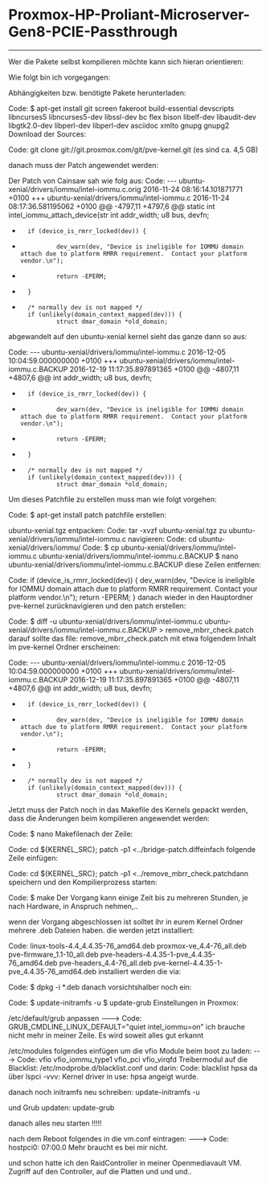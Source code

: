 # Proxmox-HP-Proliant-Microserver-Gen8-PCIE-Passthrough
-------------------------------------------------------

Wer die Pakete selbst kompilieren möchte kann sich hieran orientieren:

Wie folgt bin ich vorgegangen:

Abhängigkeiten bzw. benötigte Pakete herunterladen:

Code:
$ apt-get install git screen fakeroot build-essential devscripts libncurses5 libncurses5-dev libssl-dev bc flex bison libelf-dev libaudit-dev libgtk2.0-dev libperl-dev libperl-dev asciidoc xmlto gnupg gnupg2
Download der Sources:

Code:
git clone git://git.proxmox.com/git/pve-kernel.git
(es sind ca. 4,5 GB)

danach muss der Patch angewendet werden:

Der Patch von Cainsaw sah wie folg aus:
Code:
--- ubuntu-xenial/drivers/iommu/intel-iommu.c.orig      2016-11-24 08:16:14.101871771 +0100
+++ ubuntu-xenial/drivers/iommu/intel-iommu.c   2016-11-24 08:17:36.581195062 +0100
@@ -4797,11 +4797,6 @@ static int intel_iommu_attach_device(str
        int addr_width;
        u8 bus, devfn;
-       if (device_is_rmrr_locked(dev)) {
-               dev_warn(dev, "Device is ineligible for IOMMU domain attach due to platform RMRR requirement.  Contact your platform vendor.\n");
-               return -EPERM;
-       }
-
        /* normally dev is not mapped */
        if (unlikely(domain_context_mapped(dev))) {
                struct dmar_domain *old_domain;
abgewandelt auf den ubuntu-xenial kernel sieht das ganze dann so aus:

Code:
--- ubuntu-xenial/drivers/iommu/intel-iommu.c   2016-12-05 10:04:59.000000000 +0100
+++ ubuntu-xenial/drivers/iommu/intel-iommu.c.BACKUP    2016-12-19 11:17:35.897891365 +0100
@@ -4807,11 +4807,6 @@
        int addr_width;
        u8 bus, devfn;
-       if (device_is_rmrr_locked(dev)) {
-               dev_warn(dev, "Device is ineligible for IOMMU domain attach due to platform RMRR requirement.  Contact your platform vendor.\n");
-               return -EPERM;
-       }
-
        /* normally dev is not mapped */
        if (unlikely(domain_context_mapped(dev))) {
                struct dmar_domain *old_domain;
Um dieses Patchfile zu erstellen muss man wie folgt vorgehen:

Code:
$ apt-get install patch
patchfile erstellen:

ubuntu-xenial.tgz entpacken:
Code:
tar -xvzf ubuntu-xenial.tgz
zu ubuntu-xenial/drivers/iommu/intel-iommu.c navigieren:
Code:
cd ubuntu-xenial/drivers/iommu/
Code:
$ cp ubuntu-xenial/drivers/iommu/intel-iommu.c ubuntu-xenial/drivers/iommu/intel-iommu.c.BACKUP
$ nano ubuntu-xenial/drivers/iommu/intel-iommu.c.BACKUP
diese Zeilen entfernen:

Code:
if (device_is_rmrr_locked(dev)) {
              dev_warn(dev, "Device is ineligible for IOMMU domain attach due to platform RMRR requirement.  Contact your platform vendor.\n");
               return -EPERM;
       }
danach wieder in den Hauptordner pve-kernel zurücknavigieren und den patch erstellen:

Code:
$ diff -u ubuntu-xenial/drivers/iommu/intel-iommu.c ubuntu-xenial/drivers/iommu/intel-iommu.c.BACKUP > remove_mbrr_check.patch
darauf sollte das file: remove_mbrr_check.patch
mit etwa folgendem Inhalt im pve-kernel Ordner erscheinen:

Code:
--- ubuntu-xenial/drivers/iommu/intel-iommu.c   2016-12-05 10:04:59.000000000 +0100
+++ ubuntu-xenial/drivers/iommu/intel-iommu.c.BACKUP    2016-12-19 11:17:35.897891365 +0100
@@ -4807,11 +4807,6 @@
        int addr_width;
        u8 bus, devfn;

-       if (device_is_rmrr_locked(dev)) {
-               dev_warn(dev, "Device is ineligible for IOMMU domain attach due to platform RMRR requirement.  Contact your platform vendor.\n");
-               return -EPERM;
-       }
-
        /* normally dev is not mapped */
        if (unlikely(domain_context_mapped(dev))) {
                struct dmar_domain *old_domain;
Jetzt muss der Patch noch in das Makefile des Kernels gepackt werden, dass die Änderungen beim kompilieren angewendet werden:

Code:
$ nano Makefilenach der Zeile:

Code:
cd ${KERNEL_SRC}; patch -p1 <../bridge-patch.diffeinfach folgende Zeile einfügen:

Code:
cd ${KERNEL_SRC}; patch -p1 <../remove_mbrr_check.patchdann speichern und den Kompilierprozess starten:

Code:
$ make
Der Vorgang kann einige Zeit bis zu mehreren Stunden, je nach Hardware, in Anspruch nehmen,..

wenn der Vorgang abgeschlossen ist solltet ihr in eurem Kernel Ordner mehrere .deb Dateien haben.
die werden jetzt installiert:

Code:
linux-tools-4.4_4.4.35-76_amd64.deb
proxmox-ve_4.4-76_all.deb
pve-firmware_1.1-10_all.deb
pve-headers-4.4.35-1-pve_4.4.35-76_amd64.deb
pve-headers_4.4-76_all.deb
pve-kernel-4.4.35-1-pve_4.4.35-76_amd64.deb
installiert werden die via:

Code:
$ dpkg -i *.deb
danach vorsichtshalber noch ein:

Code:
$ update-initramfs -u
$ update-grub
Einstellungen in Proxmox:

/etc/default/grub anpassen
--->
Code:
GRUB_CMDLINE_LINUX_DEFAULT="quiet intel_iommu=on"
ich brauche nicht mehr in meiner Zeile. Es wird soweit alles gut erkannt


/etc/modules folgendes einfügen um die vfio Module beim boot zu laden:
--->
Code:
vfio
vfio_iommu_type1
vfio_pci
vfio_virqfd
Treibermodul auf die Blacklist:
/etc/modprobe.d/blacklist.conf und darin:
Code:
blacklist hpsa
da über lspci -vvv: Kernel driver in use: hpsa angeigt wurde.

danach noch initramfs neu schreiben:
update-initramfs -u

und Grub updaten:
update-grub

danach alles neu starten !!!!!

nach dem Reboot folgendes in die vm.conf eintragen:
--->
Code:
hostpci0: 07:00.0
Mehr braucht es bei mir nicht.

und schon hatte ich den RaidController in meiner Openmediavault VM. Zugriff auf den Controller, auf die Platten und und und..
